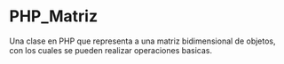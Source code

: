 # PHP_Matriz
 Una clase en PHP que representa a una matriz bidimensional de objetos, con los cuales se pueden realizar operaciones basicas.
